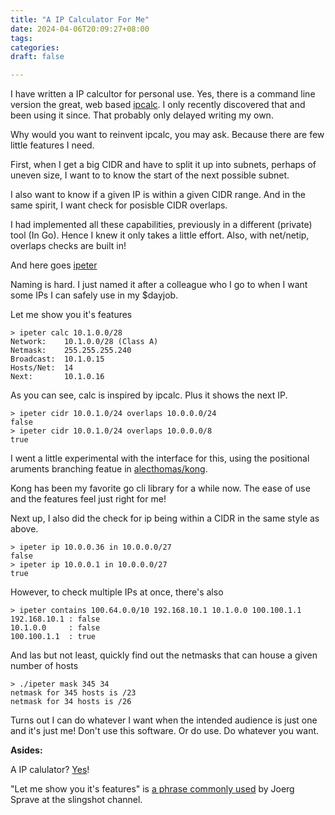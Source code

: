 ```yaml
---
title: "A IP Calculator For Me"
date: 2024-04-06T20:09:27+08:00
tags:
categories:
draft: false

---
```


I have written a IP calcultor for personal use. Yes, there is a command line
version the great, web based [ipcalc](https://jodies.de/ipcalc). I only
recently discovered that and been using it since. That probably only delayed
writing my own.

Why would you want to reinvent ipcalc, you may ask. Because there are few
little features I need.

First, when I get a big CIDR and have to split it up into subnets, perhaps of
uneven size, I want to to know the start of the next possible subnet.

I also want to know if a given IP is within a given CIDR range. And in the same
spirit, I want check for posisble CIDR overlaps.

I had implemented all these capabilities, previously in a different (private)
tool (In Go). Hence I knew it only takes a little effort. Also, with net/netip,
overlaps checks are built in!

And here goes [ipeter](https://codeberg.org/chanux/ipeter)

Naming is hard. I just named it after a colleague who I go to when I want some
IPs I can safely use in my $dayjob.

Let me show you it's features

```
> ipeter calc 10.1.0.0/28
Network:	10.1.0.0/28 (Class A)
Netmask:	255.255.255.240
Broadcast:	10.1.0.15
Hosts/Net:	14
Next:		10.1.0.16
```

As you can see, calc is inspired by ipcalc. Plus it shows the next IP.

```
> ipeter cidr 10.0.1.0/24 overlaps 10.0.0.0/24
false
> ipeter cidr 10.0.1.0/24 overlaps 10.0.0.0/8
true
```

I went a little experimental with the interface for this, using the positional aruments
branching featue in [alecthomas/kong](https://github.com/alecthomas/kong?tab=readme-ov-file#branching-positional-arguments).

Kong has been my favorite go cli library for a while now. The ease of use and
the features feel just right for me!

Next up, I also did the check for ip being within a CIDR in the same style as
above.

```
> ipeter ip 10.0.0.36 in 10.0.0.0/27
false
> ipeter ip 10.0.0.1 in 10.0.0.0/27
true
```

However, to check multiple IPs at once, there's also 

```
> ipeter contains 100.64.0.0/10 192.168.10.1 10.1.0.0 100.100.1.1
192.168.10.1 : false
10.1.0.0	 : false
100.100.1.1	 : true
```

And las but not least, quickly find out the netmasks that can house a given
number of hosts

```
> ./ipeter mask 345 34
netmask for 345 hosts is /23
netmask for 34 hosts is /26
```

Turns out I can do whatever I want when the intended audience is just one and
it's just me! Don't use this software. Or do use. Do whatever you want.


**Asides:**

A IP calulator? [Yes](https://www.youtube.com/watch?v=mJUtMEJdvqM)!

"Let me show you it's features" is [a phrase commonly
used](https://www.youtube.com/watch?v=qTYY2m3rtYU) by Joerg Sprave at the
slingshot channel.

